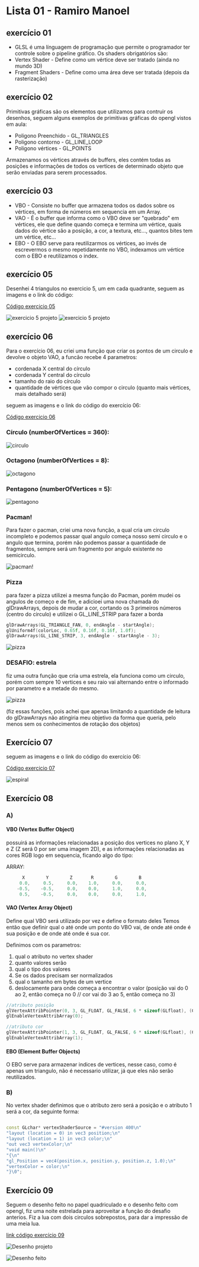 # Lista 01 - Ramiro Manoel

## exercício 01

* GLSL é uma línguagem de programação que permite o programador ter controle sobre o pipeline gráfico.
Os shaders obrigatórios são:
* Vertex Shader - Define como um vértice deve ser tratado (ainda no mundo 3D)
* Fragment Shaders - Define como uma área deve ser tratada (depois da rasterização)

## exercício 02

Primitivas gráficas são os elementos que utilizamos para contruir os desenhos, seguem alguns exemplos de primitivas gráficas do opengl vistos em aula:

* Poligono Preenchido - GL_TRIANGLES
* Poligono contorno - GL_LINE_LOOP
* Poligono vértices - GL_POINTS

Armazenamos os vértices através de buffers, eles contém todas as posições e informações de todos os vertices de determinado objeto que serão enviadas para serem processados.

## exercício 03

* VBO - Consiste no buffer que armazena todos os dados sobre os vértices, em forma de números em sequencia em um Array.
* VAO - É o buffer que informa como o VBO deve ser "quebrado" em vértices, ele que define quando começa e termina um vértice, quais dados do vértice são a posição, a cor, a textura, etc..., quantos bites tem um vértice, etc...
* EBO - O EBO serve para reutilizarmos os vértices, ao invés de escrevermos o mesmo repetidamente no VBO, indexamos um vértice com o EBO e reutilizamos o index.

## exercício 05
Desenhei 4 triangulos no exercicio 5, um em cada quadrante, seguem as imagens e o link do código:

[Código exercicio 05](Exercicio05.cpp)

![exercicio 5 projeto](Imagens/base_triangulos.png)
![exercicio 5 projeto](Imagens/triangulos.png)

## exercício 06
Para o exercício 06, eu criei uma  função que criar os pontos de um circulo e devolve o objeto VAO, a funcão recebe 4 parametros:
* cordenada X central do círculo
* cordenada Y central do círculo
* tamanho do raio do círculo
* quantidade de vértices que vão compor o circulo (quanto mais vértices, mais detalhado será)

seguem as imagens e o link do código do exercício 06:

[Código exercicio 06](Exercicio06.cpp)

### Círculo (numberOfVertices = 360):
![circulo](Imagens/circulo.png)

### Octagono (numberOfVertices = 8):
![octagono](Imagens/octagono.png)

### Pentagono (numberOfVertices = 5):
![pentagono](Imagens/pentagono.png)

### Pacman!

 Para fazer o pacman, criei uma nova função, a qual cria um circulo incompleto e podemos passar qual angulo começa nosso semi circulo e o angulo que termina, porém não podemos passar a quantidade de fragmentos, sempre será um fragmento por angulo existente no semicirculo.

![pacman!](Imagens/pacman.png)

### Pizza
para fazer a pizza utilizei a mesma função do Pacman, porém mudei os angulos de começo e de fim, e adicioei uma nova chamada do glDrawArrays, depois de mudar a cor, cortando os 3 primeiros números (centro do circulo) e utilizei o GL_LINE_STRIP para fazer a borda

```cpp
glDrawArrays(GL_TRIANGLE_FAN, 0, endAngle - startAngle);
glUniform4f(colorLoc, 0.65f, 0.16f, 0.16f, 1.0f);
glDrawArrays(GL_LINE_STRIP, 3, endAngle - startAngle - 3);
```
![pizza](Imagens/pizza.png)

### DESAFIO: estrela

fiz uma outra função que cria uma estrela, ela funciona como um circulo, porém com sempre 10 vertices e seu raio vai alternando entre o informado por parametro e a metade do mesmo.

![pizza](Imagens/estrela.png)

(fiz essas funções, pois achei que apenas limitando a quantidade de leitura do glDrawArrays não atingiria meu objetivo da forma que queria, pelo menos sem os conhecimentos de rotação dos objetos)

## Exercício 07

seguem as imagens e o link do código do exercício 06:

[Código exercicio 07](Exercicio07.cpp)

![espiral](Imagens/espiral.png)

## Exercício 08

### A)

#### VBO (Vertex Buffer Object) 
possuirá as informações relacionadas a posição dos vertices no plano X, Y e Z (Z será 0 por ser uma imagem 2D), e as informações relacionadas as cores RGB logo em sequencia, ficando algo do tipo:

ARRAY:
```c++
      X        Y        Z       R        G        B
     0.0,     0.5,     0.0,    1.0,     0.0,     0.0,
    -0.5,    -0.5,     0.0,    0.0,     1.0,     0.0,   
     0.5,    -0.5,     0.0,    0.0,     0.0,     1.0,   
```

#### VAO (Vertex Array Object)
Define qual VBO será utilizado por vez e define o formato deles
Temos então que definir qual o até onde um ponto do VBO vai, de onde até onde é sua posição e de onde até onde é sua cor.

Definimos com os parametros:
1. qual o atributo no vertex shader
2. quanto valores serão
3. qual o tipo dos valores
4. Se os dados precisam ser normalizados
5. qual o tamanho em bytes de um vertice
6. deslocamente para onde começa a encontrar o valor (posição vai do 0 ao 2, então começa no 0 // cor vai do 3 ao 5, então começa no 3)

```c++
//atributo posição
glVertexAttribPointer(0, 3, GL_FLOAT, GL_FALSE, 6 * sizeof(GLfloat), (GLvoid*)0);
glEnableVertexAttribArray(0);

//atributo cor
glVertexAttribPointer(1, 3, GL_FLOAT, GL_FALSE, 6 * sizeof(GLfloat), (GLvoid*) (3 * sizeof(GLfloat)));
glEnableVertexAttribArray(1);
```

#### EBO (Element Buffer Objects)

O EBO serve para armazenar indices de vertices, nesse caso, como é apenas um triangulo, não é necessario utilizar, já que eles não serão reutilizados.

### B)

No vertex shader definimos que o atributo zero será a posição e o atributo 1 será a cor, da seguinte forma:

```c++

const GLchar* vertexShaderSource = "#version 400\n"
"layout (location = 0) in vec3 position;\n"
"layout (location = 1) in vec3 color;\n"
"out vec3 vertexColor;\n"
"void main()\n"
"{\n"
"gl_Position = vec4(position.x, position.y, position.z, 1.0);\n"
"vertexColor = color;\n"
"}\0";

```

## Exercício 09

Seguem o desenho feito no papel quadriculado e o desenho feito com opengl, fiz uma noite estrelada para aproveitar a função do desafio anterios.
Fiz a lua com dois circulos sobrepostos, para dar a impressão de uma meia lua.

[link código exercício 09](Exercicio09.cpp)

![Desenho projeto](Imagens/Desenho_projeto.png)

![Desenho feito](Imagens/Desenho_opengl.png)